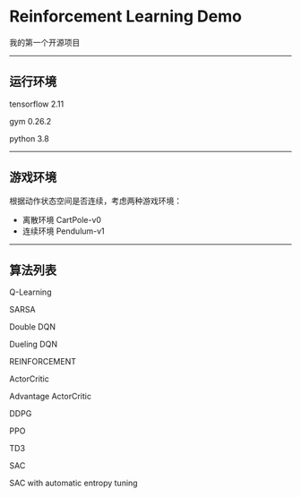 # Reinforcement Learning Demo

我的第一个开源项目

___

## 运行环境

tensorflow 2.11

gym 0.26.2

python 3.8

___

## 游戏环境

根据动作状态空间是否连续，考虑两种游戏环境：

* 离散环境 CartPole-v0
* 连续环境 Pendulum-v1

___

## 算法列表

Q-Learning

SARSA

Double DQN

Dueling DQN

REINFORCEMENT

ActorCritic

Advantage ActorCritic

DDPG

PPO

TD3

SAC

SAC with automatic entropy tuning
